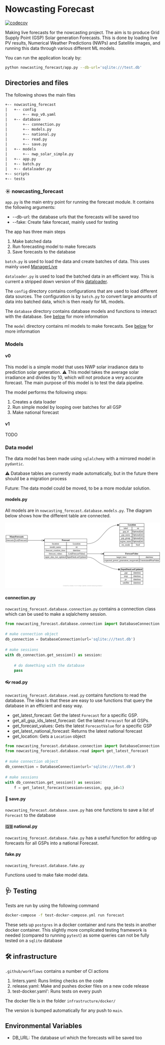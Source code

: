 # Nowcasting Forecast

[![codecov](https://codecov.io/gh/openclimatefix/nowcasting_forecast/branch/main/graph/badge.svg?token=J9281APVDM)](https://codecov.io/gh/openclimatefix/nowcasting_forecast)

Making live forecasts for the nowcasting project.
The aim is to produce Grid Supply Point (GSP) Solar generation Forecasts.
This is done by loading live PV results, Numerical Weather Predictions (NWPs) and Satellite images,
and running this data through various different ML models.

You can run the application localy by:
```bash
python nowcasting_forecast/app.py --db-url='sqlite:///test.db'
```

## Directories and files
The following shows the main files

```
+-- nowcasting_forecast
|   +-- config
|       +-- mvp_v0.yaml
|   +-- database
|       +-- connection.py
|       +-- models.py
|       +-- national.py
|       +-- read.py
|       +-- save.py
|   +-- models
|       +-- nwp_solar_simple.py
|   +-- app.py
|   +-- batch.py
|   +-- dataloader.py
+-- scripts
+-- tests
```

### ☀️ nowcasting_forecast

`app.py` is the main entry point for running the forecast module. It contains the following arguments:
- --db-url: the database urls that the forecasts will be saved too
- --fake: Create fake forecast, mainly used for testing

The app has three main steps
1. Make batched data
2. Run forecasting model to make forecasts
3. Save forecasts to the database

`batch.py` is used to load the data and create batches of data. This uses mainly used [ManagerLive](https://github.com/openclimatefix/nowcasting_dataset/blob/main/nowcasting_dataset/manager/manager_live.py#L29)

`dataloader.py` is used to load the batched data in an efficient way. This is current a stripped down version of this [dataloader](https://github.com/openclimatefix/nowcasting_dataloader).

The `config` directory contains configurations that are used to load different data sources.
The configuration is by `batch.py` to convert large amounts of data into batched data, which is then ready for ML models.

The `database` directory contains database models and functions to interact with the database. See [below](#data-model) for more information

The `model` directory contains ml models to make forecasts. See [below](#models) for more information


### Models

#### v0
This model is a simple model that uses NWP solar irradiance data to prediction solar generation.
⚠️ This model takes the average solar irradiance and divides by 10, which will not produce a very accurate forecast.
The main purpose of this model is to test the data pipeline.

The model performs the following steps:
1. Creates a data loader
2. Run simple model by looping over batches for all GSP
3. Make national forecast

#### v1

 TODO

### Data model

The data model has been made using `sqlalchemy` with a mirrored model in `pydantic`.

⚠️ Database tables are currently made automatically,
but in the future there should be a migration process

Future: The data model could be moved, to be a more modular solution.

#### models.py
All models are in `nowcasting_forecast.database.models.py`.
The diagram below shows how the different table are connected.

![Models](diagram.png)

#### connection.py

`nowcasting_forecast.database.connection.py` contains a connection class which can be used to make a sqlalchemy session.
```python
from nowcasting_forecast.database.connection import DatabaseConnection

# make connection object
db_connection = DatabaseConnection(url='sqlite:///test.db')

# make sessions
with db_connection.get_session() as session:

    # do domething with the database
    pass
```

#### 👓 read.py

`nowcasting_forecast.database.read.py` contains functions to read the database.
The idea is that these are easy to use functions that query the database in an efficient and easy way.

 - get_latest_forecast: Get the latest `Forecast` for a specific GSP.
 - get_all_gsp_ids_latest_forecast: Get the latest `Forecast` for all GSPs.
 - get_forecast_values: Gets the latest `ForecastValue` for a specific GSP
 - get_latest_national_forecast: Returns the latest national forecast
 - get_location: Gets a `Location` object

```python
from nowcasting_forecast.database.connection import DatabaseConnection
from nowcasting_forecast.database.read import get_latest_forecast

# make connection object
db_connection = DatabaseConnection(url='sqlite:///test.db')

# make sessions
with db_connection.get_session() as session:
    f = get_latest_forecast(session=session, gsp_id=1)
```

#### 💾 save.py
`nowcasting_forecast.database.save.py` has one functions to save a list of `Forecast` to the database

#### 🇬🇧 national.py
`nowcasting_forecast.database.fake.py` has a useful function for adding up forecasts for all GSPs into a national Forecast.

#### fake.py
`nowcasting_forecast.database.fake.py`

Functions used to make fake model data.


## 🩺 Testing

Tests are run by using the following command
```bash
docker-compose -f test-docker-compose.yml run forecast
```

These sets up `postgres` in a docker container and runs the tests in another docker container.
This slightly more complicated testing framework is needed (compared to running `pytest`)
as some queries can not be fully tested on a `sqlite` database

## 🛠️ infrastructure

`.github/workflows` contains a number of CI actions
1. linters.yaml: Runs linting checks on the code
2. release.yaml: Make and pushes docker files on a new code release
3. test-docker.yaml': Runs tests on every push

The docker file is in the folder `infrastructure/docker/`

The version is bumped automatically for any push to `main`.



## Environmental Variables

- DB_URL: The database url which the forecasts will be saved too
